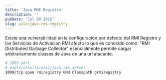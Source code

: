 ```yaml
---
title: 'Java RMI Registro'
description: ''
pubDate: 'Jul 08 2022'
slug: vuln/java-rmi-registry
---
```


Existe una vulnerabilidad en la configuracion por defecto del RMI Registro y los Servicios de Activacion RMI afecto lo que es conocido como: "RMI Distributed Garbage Collector" esencialmente permite cargar arbitrariamente classes de Java de una url atacante.

```bash
# 1099 port
# exploit/multi/misc/java_rmi_server
1099/tcp open rmiregistry GNU Classpath grmiregistry
```

